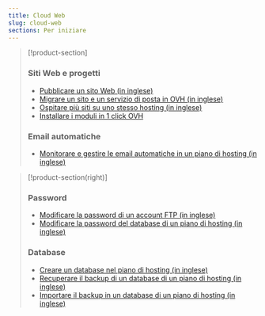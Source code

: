 ```yaml
---
title: Cloud Web
slug: cloud-web
sections: Per iniziare
---
```


> [!product-section]
>
> ### Siti Web e progetti
>
> - [Pubblicare un sito Web (in inglese)](https://docs.ovh.com/gb/en/hosting/web_hosting_how_to_get_my_website_online/)
> - [Migrare un sito e un servizio di posta in OVH (in inglese)](https://docs.ovh.com/gb/en/hosting/migrating-website-to-ovh/)
> - [Ospitare più siti su uno stesso hosting (in inglese)](https://docs.ovh.com/gb/en/hosting/multisites-configuring-multiple-websites/)
> - [Installare i moduli in 1 click OVH](https://docs.ovh.com/it/hosting/hosting_condiviso_guida_ai_moduli_degli_hosting_condivisi/)
>
> ### Email automatiche
>
> - [Monitorare e gestire le email automatiche in un piano di hosting (in inglese)](https://docs.ovh.com/gb/en/hosting/web_hosting_monitoring_automatic_emails/)
>

> [!product-section(right)]
>
> ### Password
>
> - [Modificare la password di un account FTP (in inglese)](https://docs.ovh.com/gb/en/hosting/modify-ftp-user-password/)
> - [Modificare la password del database di un piano di hosting (in inglese)](https://docs.ovh.com/gb/en/hosting/change-password-database/)
>
> ### Database
>
> - [Creare un database nel piano di hosting (in inglese)](https://docs.ovh.com/gb/en/hosting/creating-database/)
> - [Recuperare il backup di un database di un piano di hosting (in inglese)](https://docs.ovh.com/gb/en/hosting/web_hosting_database_export_guide/)
> - [Importare il backup in un database di un piano di hosting (in inglese)](https://docs.ovh.com/gb/en/hosting/web_hosting_guide_to_importing_a_mysql_database/)
>